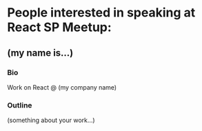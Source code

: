 # People interested in speaking at React SP Meetup:

## (my name is...)

### Bio
Work on React @ (my company name)

### Outline
(something about your work...)



